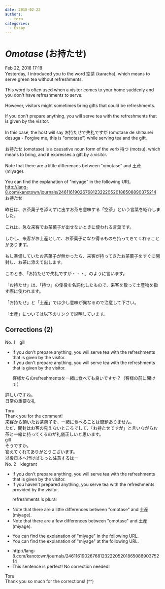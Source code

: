 ```yaml
---
date: 2018-02-22
authors:
  - toru
categories:
  - Essay
---
```


<h1 id="subject_show"><strong><em>Omotase</strong></em> (お持たせ)</h1>
<div class="date">Feb 22, 2018 17:18</div>
<div id="post"><div id="body_show_ori">
Yesterday, I introduced you to the word 空茶 (karacha), which means to serve green tea without refreshments.<br/><br/>This word is often used when a visitor comes to your home suddenly and you don't have refreshments to serve.<br/><br/>However, visitors might sometimes bring gifts that could be refreshments.<br/><br/>If you don't prepare anything, you will serve tea with the refreshments that is given by the visitor.<br/><br/>In this case, the host will say お持たせで失礼ですが (omotase de shitsurei desuga - Forgive me, this is "omotase") while serving tea and the gift.<br/><br/>お持たせ (omotase)  is a causative noun form of the verb 持つ (motsu), which means to bring, and it expresses a gift by a visitor.<br/><br/>Note that there are a little differences between "omotase" and 土産 (miyage).<br/><br/>You can find the explanation of "miyage" in the following URL.<br/><a href="http://lang-8.com/kanotown/journals/246116190267681232220520186508890375214" target="_blank">http://lang-8.com/kanotown/journals/246116190267681232220520186508890375214</a>
</div></div>

<!-- more -->

<div id="post_ja"><div id="body_show_mo">
お持たせ<br/><br/>昨日は、お茶菓子を添えずに出すお茶を意味する「空茶」という言葉を紹介しました。<br/><br/>これは、急な来客でお茶菓子が出せないときに使われる言葉です。<br/><br/>しかし、来客がお土産として、お茶菓子になり得るものを持ってきてくれることがあります。<br/><br/>もし準備していたお茶菓子が無かったら、来客が持ってきたお茶菓子をすぐに開封し、お茶に添えて出します。<br/><br/>このとき、「お持たせで失礼ですが・・・」のように言います。<br/><br/>「お持たせ」は、「持つ」の使役を名詞化したもので、来客を敬って土産物を指す際に使われます。<br/><br/>「お持たせ」と「土産」では少し意味が異なるので注意して下さい。<br/><br/>「土産」については以下のリンクで説明しています。
</div></div>

## Corrections (2)
<div id="block"><div class="first_name"> No. 1　<span class="just_name">gill</span></div><div id="block2">
<ul class="correction_field">
<li class="incorrect">If you don't prepare anything, you will serve tea with the refreshments that is given by the visitor.</li>
<li class="corrected correct">
If you don't prepare anything, you will serve tea with the refreshments that is given by the visitor.
<p class="correction_comment">客様からのrefreshmentsを一緒に食べても良いですか？（客様の前に開けて）</p>
</li>
</ul>
<p class="comment_small">
 詳しいですね。
 <br/>
 日常の重要な礼
</p>

</div><div class="name"><span class="just_name">Toru</span><br>
Thank you for the comment!<br/>来客から頂いたお茶菓子を、一緒に食べることは問題ありません。<br/>ただ、開封はお客の見えないところでして、「お持たせですが」と言いながらお茶と一緒に持ってくるのが礼儀正しいと思います。
</div>
<div class="name"><span class="just_name">gill</span><br>
そうですか。<br/>答えてくれてありがとうございます。<br/>以後日本へ行けばもっと注意するはー
</div>
</div>
<div id="block"><div class="first_name"> No. 2　<span class="just_name">klegrant</span></div><div id="block2">
<ul class="correction_field">
<li class="incorrect">If you don't prepare anything, you will serve tea with the refreshments that is given by the visitor.</li>
<li class="corrected correct">
If you haven't prepared anything, you serve tea with the refreshments provided by the visitor.
<p class="correction_comment">refreshments is plural</p>
</li>
</ul>
<ul class="correction_field">
<li class="incorrect">Note that there are a little differences between "omotase" and 土産 (miyage).</li>
<li class="corrected correct">
Note that there are a few differences between "omotase" and 土産 (miyage).
</li>
</ul>
<ul class="correction_field">
<li class="incorrect">You can find the explanation of "miyage" in the following URL.</li>
<li class="corrected correct">
You can find the explanation of "miyage" at the following URL.
</li>
</ul>
<ul class="correction_field">
<li class="incorrect">http://lang-8.com/kanotown/journals/246116190267681232220520186508890375214</li>
<li class="corrected perfect">This sentence is perfect! No correction needed!</li>
</ul>
</div><div class="name"><span class="just_name">Toru</span><br>
Thank you so much for the corrections! (^^)
</div>
</div>

